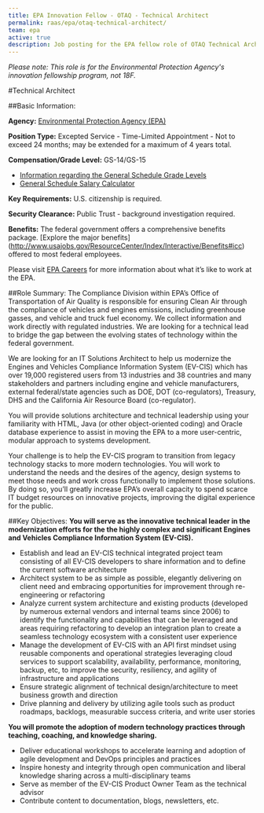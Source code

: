 ```yaml
---
title: EPA Innovation Fellow - OTAQ - Technical Architect
permalink: raas/epa/otaq-technical-architect/
team: epa
active: true
description: Job posting for the EPA fellow role of OTAQ Technical Architect.
---
```


*Please note: This role is for the Environmental Protection Agency's innovation fellowship program, not 18F.*

#Technical Architect

##Basic Information:

**Agency:** [Environmental Protection Agency (EPA)](https://www3.epa.gov/)

**Position Type:** Excepted Service - Time-Limited Appointment - Not to exceed 24 months; may be extended for a maximum of 4 years total.

**Compensation/Grade Level:** GS-14/GS-15
- [Information regarding the General Schedule Grade Levels](https://www.opm.gov/policy-data-oversight/pay-leave/pay-systems/general-schedule/0)
- [General Schedule Salary Calculator](https://www.opm.gov/policy-data-oversight/pay-leave/salaries-wages/2016/general-schedule-gs-salary-calculator/)

**Key Requirements:** U.S. citizenship is required.

**Security Clearance:** Public Trust - background investigation required.

**Benefits:** The federal government offers a comprehensive benefits package. [Explore the major benefits] (http://www.usajobs.gov/ResourceCenter/Index/Interactive/Benefits#icc) offered to most federal employees. 

Please visit [EPA Careers](https://www.epa.gov/careers) for more information about what it’s like to work at the EPA.
 
##Role Summary:
The Compliance Division within EPA’s Office of Transportation of Air Quality is responsible for ensuring Clean Air through the compliance of vehicles and engines emissions, including greenhouse gasses, and vehicle and truck fuel economy. We collect information and work directly with regulated industries. We are looking for a technical lead to bridge the gap between the evolving states of technology within the federal government. 

We are looking for an IT Solutions Architect to help us modernize the Engines and Vehicles Compliance Information System (EV-CIS) which has over 19,000 registered users from 13 industries and 38 countries and many stakeholders and partners including engine and vehicle manufacturers, external federal/state agencies such as DOE, DOT (co-regulators), Treasury, DHS and the California Air Resource Board (co-regulator).

You will provide solutions architecture and technical leadership using your familiarity with HTML, Java (or other object-oriented coding) and Oracle database experience to assist in moving the EPA to a more user-centric, modular approach to systems development.

Your challenge is to help the EV-CIS program to transition from legacy technology stacks to more modern technologies. You will work to understand the needs and the desires of the agency, design systems to meet those needs and work cross functionally to implement those solutions. By doing so, you’ll greatly increase EPA’s overall capacity to spend scarce IT budget resources on innovative projects, improving the digital experience for the public.

##Key Objectives:
**You will serve as the innovative technical leader in the modernization efforts for the the highly complex and significant Engines and Vehicles Compliance Information System (EV-CIS).**
- Establish and lead an EV-CIS technical integrated project team consisting of all EV-CIS developers to share information and to define the current software architecture
- Architect system to be as simple as possible, elegantly delivering on client need and embracing opportunities for improvement through re-engineering or refactoring
- Analyze current system architecture and existing products (developed by numerous external vendors and internal teams since 2006) to identify the functionality and capabilities that can be leveraged and areas requiring refactoring to develop an integration plan to create a seamless technology ecosystem with a consistent user experience
- Manage the development of  EV-CIS with an API first mindset using reusable components and operational strategies leveraging cloud services to support scalability, availability, performance, monitoring, backup, etc, to improve the security, resiliency, and agility of infrastructure and applications
- Ensure strategic alignment of technical design/architecture to meet business growth and direction
- Drive planning and delivery by utilizing agile tools such as product roadmaps, backlogs, measurable success criteria, and write user stories

**You will promote the adoption of modern technology practices through teaching, coaching, and knowledge sharing.**
- Deliver educational workshops to accelerate learning and adoption of agile development and DevOps principles and practices
- Inspire honesty and integrity through open communication and liberal knowledge sharing across a multi-disciplinary teams
- Serve as member of the EV-CIS Product Owner Team as the technical advisor
- Contribute content to documentation, blogs, newsletters, etc.
